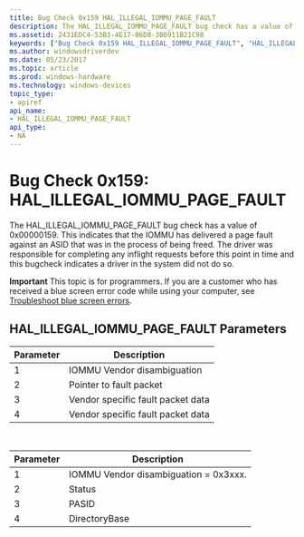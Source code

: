 ```yaml
---
title: Bug Check 0x159 HAL_ILLEGAL_IOMMU_PAGE_FAULT
description: The HAL_ILLEGAL_IOMMU_PAGE_FAULT bug check has a value of 0x00000159.
ms.assetid: 2431EDC4-53B3-4E17-86D8-3B6911B21C98
keywords: ["Bug Check 0x159 HAL_ILLEGAL_IOMMU_PAGE_FAULT", "HAL_ILLEGAL_IOMMU_PAGE_FAULT"]
ms.author: windowsdriverdev
ms.date: 05/23/2017
ms.topic: article
ms.prod: windows-hardware
ms.technology: windows-devices
topic_type:
- apiref
api_name:
- HAL_ILLEGAL_IOMMU_PAGE_FAULT
api_type:
- NA
---
```


# Bug Check 0x159: HAL\_ILLEGAL\_IOMMU\_PAGE\_FAULT


The HAL\_ILLEGAL\_IOMMU\_PAGE\_FAULT bug check has a value of 0x00000159. This indicates that the IOMMU has delivered a page fault against an ASID that was in the process of being freed. The driver was responsible for completing any inflight requests before this point in time and this bugcheck indicates a driver in the system did not do so.

**Important** This topic is for programmers. If you are a customer who has received a blue screen error code while using your computer, see [Troubleshoot blue screen errors](http://windows.microsoft.com/windows-10/troubleshoot-blue-screen-errors).

## HAL\_ILLEGAL\_IOMMU\_PAGE\_FAULT Parameters


| Parameter | Description                       |
|-----------|-----------------------------------|
| 1         | IOMMU Vendor disambiguation       |
| 2         | Pointer to fault packet           |
| 3         | Vendor specific fault packet data |
| 4         | Vendor specific fault packet data |

 

| Parameter | Description                           |
|-----------|---------------------------------------|
| 1         | IOMMU Vendor disambiguation = 0x3xxx. |
| 2         | Status                                |
| 3         | PASID                                 |
| 4         | DirectoryBase                         |

 

 

 




